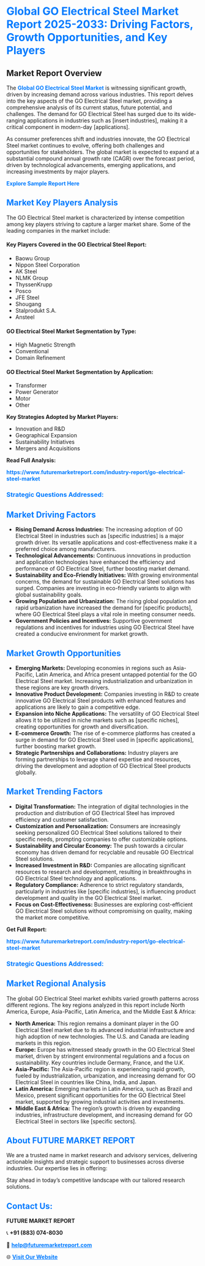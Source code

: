 <h1 style="color: #007BFF;">Global GO Electrical Steel Market Report 2025-2033: Driving Factors, Growth Opportunities, and Key Players</h1>

<section id="overview">
<h2>Market Report Overview</h2>
<p>The <a href="https://www.futuremarketreport.com/industry-report/go-electrical-steel-market" style="color: #007BFF; text-decoration: none;"><strong>Global GO Electrical Steel Market</strong></a> is witnessing significant growth, driven by increasing demand across various industries. This report delves into the key aspects of the GO Electrical Steel market, providing a comprehensive analysis of its current status, future potential, and challenges. The demand for GO Electrical Steel has surged due to its wide-ranging applications in industries such as [insert industries], making it a critical component in modern-day [applications].</p>
<p>As consumer preferences shift and industries innovate, the GO Electrical Steel market continues to evolve, offering both challenges and opportunities for stakeholders. The global market is expected to expand at a substantial compound annual growth rate (CAGR) over the forecast period, driven by technological advancements, emerging applications, and increasing investments by major players.</p>
</section>

<section id="overview">
<p><a href="https://www.futuremarketreport.com/request-sample/reportId=45520" style="color: #007BFF; text-decoration: none;"><strong>Explore Sample Report Here</strong></a></p>
</section>

<section id="key-players">
<h2 style="color: #007BFF;">Market Key Players Analysis</h2>
<p>The GO Electrical Steel market is characterized by intense competition among key players striving to capture a larger market share. Some of the leading companies in the market include:</p>
<h4>Key Players Covered in the GO Electrical Steel Report:</h4>
<ul><li>Baowu Group</li><li>Nippon Steel Corporation</li><li>AK Steel</li><li>NLMK Group</li><li>ThyssenKrupp</li><li>Posco</li><li>JFE Steel</li><li>Shougang</li><li>Stalprodukt S.A.</li><li>Ansteel</li></ul>
<h4>GO Electrical Steel Market Segmentation by Type:</h4>
<ul><li>High Magnetic Strength</li><li>Conventional</li><li>Domain Refinement</li></ul>

<h4>GO Electrical Steel Market Segmentation by Application:</h4>
<ul><li>Transformer</li><li>Power Generator</li><li>Motor</li><li>Other</li></ul>
<p><strong>Key Strategies Adopted by Market Players:</strong></p>
<ul>
<li>Innovation and R&D</li>
<li>Geographical Expansion</li>
<li>Sustainability Initiatives</li>
<li>Mergers and Acquisitions</li>
</ul>
</section>

<section>
<p><strong>Read Full Analysis: </strong></p><a href="https://www.futuremarketreport.com/industry-report/go-electrical-steel-market" style="color: #007BFF; text-decoration: none;"><strong>https://www.futuremarketreport.com/industry-report/go-electrical-steel-market</strong></a>
<h3 style="color: #007BFF;">Strategic Questions Addressed:</h3>
</section>

<section id="driving-factors">
<h2 style="color: #007BFF;">Market Driving Factors</h2>
<ul>
<li><strong>Rising Demand Across Industries:</strong> The increasing adoption of GO Electrical Steel in industries such as [specific industries] is a major growth driver. Its versatile applications and cost-effectiveness make it a preferred choice among manufacturers.</li>
<li><strong>Technological Advancements:</strong> Continuous innovations in production and application technologies have enhanced the efficiency and performance of GO Electrical Steel, further boosting market demand.</li>
<li><strong>Sustainability and Eco-Friendly Initiatives:</strong> With growing environmental concerns, the demand for sustainable GO Electrical Steel solutions has surged. Companies are investing in eco-friendly variants to align with global sustainability goals.</li>
<li><strong>Growing Population and Urbanization:</strong> The rising global population and rapid urbanization have increased the demand for [specific products], where GO Electrical Steel plays a vital role in meeting consumer needs.</li>
<li><strong>Government Policies and Incentives:</strong> Supportive government regulations and incentives for industries using GO Electrical Steel have created a conducive environment for market growth.</li>
</ul>
</section>

<section id="growth-opportunities">
<h2 style="color: #007BFF;">Market Growth Opportunities</h2>
<ul>
<li><strong>Emerging Markets:</strong> Developing economies in regions such as Asia-Pacific, Latin America, and Africa present untapped potential for the GO Electrical Steel market. Increasing industrialization and urbanization in these regions are key growth drivers.</li>
<li><strong>Innovative Product Development:</strong> Companies investing in R&D to create innovative GO Electrical Steel products with enhanced features and applications are likely to gain a competitive edge.</li>
<li><strong>Expansion into Niche Applications:</strong> The versatility of GO Electrical Steel allows it to be utilized in niche markets such as [specific niches], creating opportunities for growth and diversification.</li>
<li><strong>E-commerce Growth:</strong> The rise of e-commerce platforms has created a surge in demand for GO Electrical Steel used in [specific applications], further boosting market growth.</li>
<li><strong>Strategic Partnerships and Collaborations:</strong> Industry players are forming partnerships to leverage shared expertise and resources, driving the development and adoption of GO Electrical Steel products globally.</li>
</ul>
</section>

<section id="trending-factors">
<h2 style="color: #007BFF;">Market Trending Factors</h2>
<ul>
<li><strong>Digital Transformation:</strong> The integration of digital technologies in the production and distribution of GO Electrical Steel has improved efficiency and customer satisfaction.</li>
<li><strong>Customization and Personalization:</strong> Consumers are increasingly seeking personalized GO Electrical Steel solutions tailored to their specific needs, prompting companies to offer customizable options.</li>
<li><strong>Sustainability and Circular Economy:</strong> The push towards a circular economy has driven demand for recyclable and reusable GO Electrical Steel solutions.</li>
<li><strong>Increased Investment in R&D:</strong> Companies are allocating significant resources to research and development, resulting in breakthroughs in GO Electrical Steel technology and applications.</li>
<li><strong>Regulatory Compliance:</strong> Adherence to strict regulatory standards, particularly in industries like [specific industries], is influencing product development and quality in the GO Electrical Steel market.</li>
<li><strong>Focus on Cost-Effectiveness:</strong> Businesses are exploring cost-efficient GO Electrical Steel solutions without compromising on quality, making the market more competitive.</li>
</ul>
</section>

<section>
<p><strong>Get Full Report: </strong></p><a href="https://www.futuremarketreport.com/industry-report/go-electrical-steel-market" style="color: #007BFF; text-decoration: none;"><strong>https://www.futuremarketreport.com/industry-report/go-electrical-steel-market</strong></a>
<h3 style="color: #007BFF;">Strategic Questions Addressed:</h3>
</section>


<section id="regional-analysis">
<h2 style="color: #007BFF;">Market Regional Analysis</h2>
<p>The global GO Electrical Steel market exhibits varied growth patterns across different regions. The key regions analyzed in this report include North America, Europe, Asia-Pacific, Latin America, and the Middle East & Africa:</p>
<ul>
<li><strong>North America:</strong> This region remains a dominant player in the GO Electrical Steel market due to its advanced industrial infrastructure and high adoption of new technologies. The U.S. and Canada are leading markets in this region.</li>
<li><strong>Europe:</strong> Europe has witnessed steady growth in the GO Electrical Steel market, driven by stringent environmental regulations and a focus on sustainability. Key countries include Germany, France, and the U.K.</li>
<li><strong>Asia-Pacific:</strong> The Asia-Pacific region is experiencing rapid growth, fueled by industrialization, urbanization, and increasing demand for GO Electrical Steel in countries like China, India, and Japan.</li>
<li><strong>Latin America:</strong> Emerging markets in Latin America, such as Brazil and Mexico, present significant opportunities for the GO Electrical Steel market, supported by growing industrial activities and investments.</li>
<li><strong>Middle East & Africa:</strong> The region’s growth is driven by expanding industries, infrastructure development, and increasing demand for GO Electrical Steel in sectors like [specific sectors].</li>
</ul>
</section>

<footer>
<h2 style="color: #007BFF;">About FUTURE MARKET REPORT</h2>
<p>We are a trusted name in market research and advisory services, delivering actionable insights and strategic support to businesses across diverse industries. Our expertise lies in offering:</p>

<p>Stay ahead in today’s competitive landscape with our tailored research solutions.</p>

<h2 style="color: #007BFF;">Contact Us:</h2>
<p><strong>FUTURE MARKET REPORT</strong></p>
<p>📞 <strong>+91 (883) 074-8030</strong></p>
<p>📧 <strong><a href="mailto:help@futuremarketreport.com" style="color: #007BFF;">help@futuremarketreport.com</a></strong></p>
<p>🌐 <strong><a href="https://www.futuremarketreport.com/" style="color: #007BFF;">Visit Our Website</a></strong></p>
</footer>